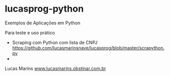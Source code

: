 # lucasprog-python

Exemplos de Aplicações em Python

Para teste e uso prático

* Scraping com Python com lista de CNPJ https://github.com/lucasmarinsnave/lucasprog/blob/master/scrapython.py
*

Lucas Marins
www.lucasmarins.obstinar.com.br
